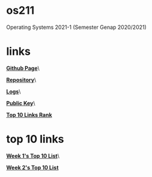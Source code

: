 # os211
Operating Systems 2021-1 (Semester Genap 2020/2021)

# links
[**Github Page**](https://csq307.github.io/os211/)\

[**Repository**](https://github.com/csq307/os211)\

[**Logs**](https://github.com/csq307/os211/blob/master/TXT/mylog.txt)\

[**Public Key**](link)\

[**Top 10 Links Rank**](link)

# top 10 links
[**Week 1's Top 10 List**](w01.md)\

[**Week 2's Top 10 List**](w02.md)
